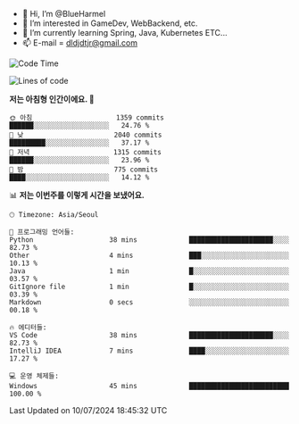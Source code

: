 - 👋 Hi, I’m @BlueHarmel
- 👀 I’m interested in GameDev, WebBackend, etc.
- 🌱 I’m currently learning Spring, Java, Kubernetes ETC...
- 📫 E-mail = dldjdtjr@gmail.com
  <!--START_SECTION:waka-->
![Code Time](http://img.shields.io/badge/Code%20Time-652%20hrs%2023%20mins-blue)

![Lines of code](https://img.shields.io/badge/%EC%A0%80%EB%8A%94%20%EC%97%AC%ED%83%9C%EA%B9%8C%EC%A7%80%20-46.4%20million%20%EC%A4%84%EC%9D%98%20%EC%BD%94%EB%93%9C%EB%A5%BC%20%EC%9E%91%EC%84%B1%ED%96%88%EC%96%B4%EC%9A%94.-blue)

**저는 아침형 인간이에요. 🐤** 

```text
🌞 아침                     1359 commits        ██████░░░░░░░░░░░░░░░░░░░   24.76 % 
🌆 낮　                     2040 commits        █████████░░░░░░░░░░░░░░░░   37.17 % 
🌃 저녁                     1315 commits        ██████░░░░░░░░░░░░░░░░░░░   23.96 % 
🌙 밤　                     775 commits         ████░░░░░░░░░░░░░░░░░░░░░   14.12 % 
```


📊 **저는 이번주를 이렇게 시간을 보냈어요.** 

```text
🕑︎ Timezone: Asia/Seoul

💬 프로그래밍 언어들: 
Python                   38 mins             █████████████████████░░░░   82.73 % 
Other                    4 mins              ███░░░░░░░░░░░░░░░░░░░░░░   10.13 % 
Java                     1 min               █░░░░░░░░░░░░░░░░░░░░░░░░   03.57 % 
GitIgnore file           1 min               █░░░░░░░░░░░░░░░░░░░░░░░░   03.39 % 
Markdown                 0 secs              ░░░░░░░░░░░░░░░░░░░░░░░░░   00.18 % 

🔥 에디터들: 
VS Code                  38 mins             █████████████████████░░░░   82.73 % 
IntelliJ IDEA            7 mins              ████░░░░░░░░░░░░░░░░░░░░░   17.27 % 

💻 운영 체제들: 
Windows                  45 mins             █████████████████████████   100.00 % 
```


 Last Updated on 10/07/2024 18:45:32 UTC
<!--END_SECTION:waka-->
<!---
BlueHarmel/BlueHarmel is a ✨ special ✨ repository because its `README.md` (this file) appears on your GitHub profile.
You can click the Preview link to take a look at your changes.
--->

